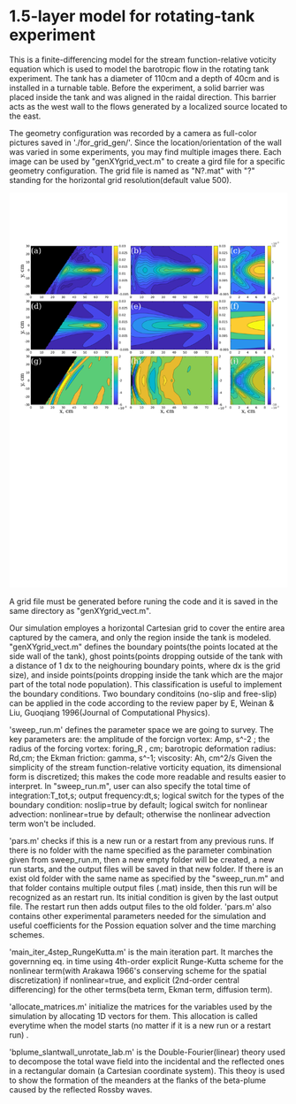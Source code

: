 # 1.5-layer model for rotating-tank experiment
This is a finite-differencing model for the stream function-relative voticity equation which is used to model the barotropic flow in the rotating tank experiment. The tank has a diameter of 110cm and a depth of 40cm and is installed in a turnable table. Before the experiment, a solid barrier was placed inside the tank and was aligned in the raidal direction. This barrier acts as the west wall to the flows generated by a localized source located to the east. 

The geometry configuration was recorded by a camera as full-color pictures saved in './for_grid_gen/'. Since the location/orientation of the wall was varied in some experiments, you may find multiple images there. Each image can be used by "genXYgrid_vect.m" to create a gird file for a specific geometry configuration. The grid file is named as "N?.mat" with "?" standing for the horizontal grid resolution(default value 500).

![This is an image](bitmap.png)

A grid file must be generated before runing the code and it is saved in the same directory as "genXYgrid_vect.m". 

Our simulation employes a horizontal Cartesian grid to cover the entire area captured by the camera, and only the region inside the tank is modeled.
"genXYgrid_vect.m" defines the boundary points(the points located at the side wall of the tank), ghost points(points dropping outside of the tank with  a distance of 1 dx to the neighouring boundary points, where dx is the grid size), and inside points(points dropping inside the tank which are the major part of the total node population). This classification is useful to implement the boundary conditions. Two boundary conditoins (no-slip and free-slip) can be applied in the code according to the review paper by E, Weinan & Liu, Guoqiang 1996(Journal of Computational Physics).

'sweep_run.m' defines the parameter space we are going to survey. The key parameters are:
the amplitude of the forcign vortex: Amp, s^-2 ;
the radius of the forcing vortex: foring_R , cm; 
barotropic deformation radius: Rd,cm; 
the Ekman friction: gamma, s^-1; 
viscosity: Ah, cm^2/s 
Given the simplicity of the stream function-relative vorticity equation, its dimensional form is discretized; this makes the code more readable and results easier to interpret.
In "sweep_run.m", user can also specify
the total time of integration:T_tot,s;
output frequency:dt,s; 
logical switch for the types of the boundary condition: noslip=true by default;
logical switch for nonlinear advection: nonlinear=true by default; otherwise the nonlinear advection term won't be included.

'pars.m' checks if this is a new run or a restart from any previous runs. If there is no folder with the name specified as the parameter combination given from sweep_run.m, then a new empty folder will be created, a new run starts, and the output files will be saved in that new folder. If there is an exist old folder with the same name as specified by the "sweep_run.m" and that folder contains multiple output files (.mat) inside, then this run will be recognized as an restart run. Its initial condition is given by the last output file. The restart run then adds output files to the old folder.
'pars.m' also contains other experimental parameters needed for the simulation and useful coefficients for the Possion equation solver and the time marching schemes. 

'main_iter_4step_RungeKutta.m' is the main iteration part. It marches the governning eq. in time using 4th-order explicit Runge-Kutta scheme for the nonlinear term(with Arakawa 1966's conserving scheme for the spatial discretization) if nonlinear=true, and explicit (2nd-order central differencing) for the other terms(beta term, Ekman term, diffusion term). 

'allocate_matrices.m' initialize the matrices for the variables used by the simulation by allocating 1D vectors for them. This allocation is called everytime when the model starts (no matter if it is a new run or a restart run) .

'bplume_slantwall_unrotate_lab.m' is the Double-Fourier(linear) theory used to decompose the total wave field into the incidental and the reflected ones in a rectangular domain (a Cartesian coordinate system). This theoy is used to show the formation of the meanders at the flanks of the beta-plume caused by the reflected Rossby waves.



